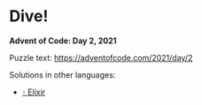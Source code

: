 # Dive!

**Advent of Code: Day 2, 2021**

Puzzle text: <https://adventofcode.com/2021/day/2>

Solutions in other languages:

- [💧 Elixir](../../../elixir/lib/2021/02_dive/README.md)
